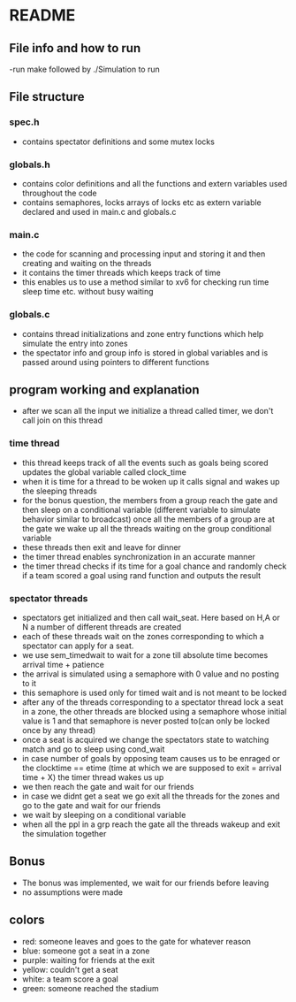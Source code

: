 # README
## File info and how to run
 -run make followed by ./Simulation to run

## File structure
### spec.h
 - contains spectator definitions and some mutex locks 
### globals.h
 - contains color definitions and all the functions and extern variables used throughout the code
 - contains semaphores, locks arrays of locks etc as extern variable declared and used in main.c and globals.c
### main.c
 - the code for scanning and processing input and storing it and then creating and waiting on the threads
 - it contains the timer threads which keeps track of time
 - this enables us to use a method similar to xv6 for checking run time sleep time etc. without busy waiting

### globals.c
 - contains thread initializations and zone entry functions which help simulate the entry into zones
 - the spectator info and group info is stored in global variables and is passed around using pointers to different functions

## program working and explanation
 - after we scan all the input we initialize a thread called timer, we don't call join on this thread
### time thread
 - this thread keeps track of all the events such as goals being scored updates the global variable called clock_time
 - when it is time for a thread to be woken up it calls signal and wakes up the sleeping threads
 - for the bonus question, the members from a group reach the gate and then sleep on a conditional variable (different variable to simulate behavior similar to broadcast) once all the members of a group are at the gate we wake up all the threads waiting on the group conditional variable
 - these threads then exit and leave for dinner 
 - the timer thread enables synchronization in an accurate manner 
 - the timer thread checks if its time for a goal chance and randomly check if a team scored a goal using rand function and outputs the result

### spectator threads
 - spectators get initialized and then call wait_seat. Here based on H,A or N a number of different threads are created
 - each of these threads wait on the zones corresponding to which a spectator can apply for a seat.
 - we use sem_timedwait to wait for a zone till absolute time becomes arrival time + patience
 - the arrival is simulated using a semaphore with 0 value and no posting to it
 - this semaphore is used only for timed wait and is not meant to be locked
 - after any of the threads corresponding to a spectator thread lock a seat in a zone, the other threads are blocked using a semaphore whose initial value is 1 and that semaphore is never posted to(can only be locked once by any thread)
 - once a seat is acquired we change the spectators state to watching match and go to sleep using cond_wait
 - in case number of goals by opposing team causes us to be enraged or the clocktime == etime (time at which we are supposed to exit = arrival time + X) the timer thread wakes us up
 - we then reach the gate and wait for our friends
 - in case we didnt get a seat we go exit all the threads for the zones and go to the gate and wait for our friends
 - we wait by sleeping on a conditional variable
 - when all the ppl in a grp reach the gate all the threads wakeup and exit the simulation together

## Bonus
 - The bonus was implemented, we wait for our friends before leaving  
 - no assumptions were made

## colors
 - red: someone leaves and goes to the gate for whatever reason
 - blue: someone got a seat in a zone
 - purple: waiting for friends at the exit
 - yellow: couldn't get a seat
 - white: a team score a  goal
 - green: someone reached the stadium